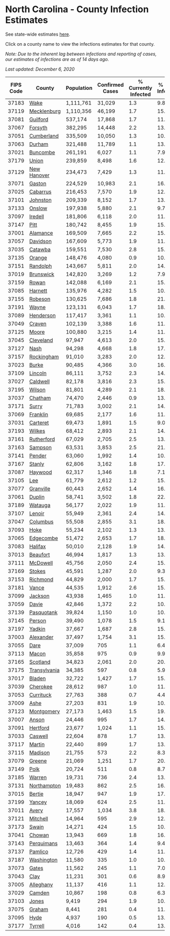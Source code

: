 # North Carolina - County Infection Estimates

See state-wide estimates [here](/infections/us-nc).

Click on a county name to view the infections estimates for that county.

*Note: Due to the inherent lag between infections and reporting of cases, our estimates of infections are as of 14 days ago.*

*Last updated: December 6, 2020*

|   FIPS Code |                       County |   Population |   Confirmed Cases |   % Currently Infected |   % Total Infected |
|-------------|------------------------------|--------------|-------------------|------------------------|--------------------|
|       37183 |                 [Wake](wake) |    1,111,761 |            31,029 |                    1.3 |                9.8 |
|       37119 |   [Mecklenburg](mecklenburg) |    1,110,356 |            46,199 |                    1.7 |               15.2 |
|       37081 |         [Guilford](guilford) |      537,174 |            17,868 |                    1.7 |               11.5 |
|       37067 |           [Forsyth](forsyth) |      382,295 |            14,448 |                    2.2 |               13.1 |
|       37051 |     [Cumberland](cumberland) |      335,509 |            10,050 |                    1.3 |               10.4 |
|       37063 |             [Durham](durham) |      321,488 |            11,789 |                    1.1 |               13.9 |
|       37021 |         [Buncombe](buncombe) |      261,191 |             6,027 |                    1.1 |                7.9 |
|       37179 |               [Union](union) |      239,859 |             8,498 |                    1.6 |               12.4 |
|       37129 |   [New Hanover](new-hanover) |      234,473 |             7,429 |                    1.3 |               11.0 |
|       37071 |             [Gaston](gaston) |      224,529 |            10,983 |                    2.1 |               16.6 |
|       37025 |         [Cabarrus](cabarrus) |      216,453 |             7,570 |                    1.9 |               12.2 |
|       37101 |         [Johnston](johnston) |      209,339 |             8,152 |                    1.7 |               13.7 |
|       37133 |             [Onslow](onslow) |      197,938 |             5,880 |                    2.1 |                9.7 |
|       37097 |           [Iredell](iredell) |      181,806 |             6,118 |                    2.0 |               11.5 |
|       37147 |                 [Pitt](pitt) |      180,742 |             8,455 |                    1.9 |               15.9 |
|       37001 |         [Alamance](alamance) |      169,509 |             7,665 |                    2.2 |               15.6 |
|       37057 |         [Davidson](davidson) |      167,609 |             5,773 |                    1.9 |               11.9 |
|       37035 |           [Catawba](catawba) |      159,551 |             7,530 |                    2.8 |               15.8 |
|       37135 |             [Orange](orange) |      148,476 |             4,080 |                    0.9 |               10.1 |
|       37151 |         [Randolph](randolph) |      143,667 |             5,811 |                    2.0 |               14.3 |
|       37019 |       [Brunswick](brunswick) |      142,820 |             3,269 |                    1.2 |                7.9 |
|       37159 |               [Rowan](rowan) |      142,088 |             6,169 |                    2.1 |               15.4 |
|       37085 |           [Harnett](harnett) |      135,976 |             4,282 |                    1.5 |               10.9 |
|       37155 |           [Robeson](robeson) |      130,625 |             7,686 |                    1.8 |               21.0 |
|       37191 |               [Wayne](wayne) |      123,131 |             6,043 |                    1.7 |               18.5 |
|       37089 |       [Henderson](henderson) |      117,417 |             3,361 |                    1.1 |               10.4 |
|       37049 |             [Craven](craven) |      102,139 |             3,388 |                    1.6 |               11.1 |
|       37125 |               [Moore](moore) |      100,880 |             3,215 |                    1.4 |               11.0 |
|       37045 |       [Cleveland](cleveland) |       97,947 |             4,613 |                    2.0 |               15.8 |
|       37127 |                 [Nash](nash) |       94,298 |             4,668 |                    1.8 |               17.0 |
|       37157 |     [Rockingham](rockingham) |       91,010 |             3,283 |                    2.0 |               12.0 |
|       37023 |               [Burke](burke) |       90,485 |             4,366 |                    3.0 |               16.8 |
|       37109 |           [Lincoln](lincoln) |       86,111 |             3,752 |                    2.3 |               14.4 |
|       37027 |         [Caldwell](caldwell) |       82,178 |             3,816 |                    2.3 |               15.8 |
|       37195 |             [Wilson](wilson) |       81,801 |             4,289 |                    2.1 |               18.5 |
|       37037 |           [Chatham](chatham) |       74,470 |             2,446 |                    0.9 |               13.0 |
|       37171 |               [Surry](surry) |       71,783 |             3,002 |                    2.1 |               14.3 |
|       37069 |         [Franklin](franklin) |       69,685 |             2,177 |                    1.6 |               11.0 |
|       37031 |         [Carteret](carteret) |       69,473 |             1,891 |                    1.5 |                9.0 |
|       37193 |             [Wilkes](wilkes) |       68,412 |             2,893 |                    2.1 |               14.7 |
|       37161 |     [Rutherford](rutherford) |       67,029 |             2,705 |                    2.5 |               13.7 |
|       37163 |           [Sampson](sampson) |       63,531 |             3,853 |                    2.5 |               21.9 |
|       37141 |             [Pender](pender) |       63,060 |             1,992 |                    1.4 |               10.9 |
|       37167 |             [Stanly](stanly) |       62,806 |             3,162 |                    1.8 |               17.5 |
|       37087 |           [Haywood](haywood) |       62,317 |             1,346 |                    1.8 |                7.1 |
|       37105 |                   [Lee](lee) |       61,779 |             2,612 |                    1.2 |               15.8 |
|       37077 |       [Granville](granville) |       60,443 |             2,652 |                    1.4 |               16.3 |
|       37061 |             [Duplin](duplin) |       58,741 |             3,502 |                    1.8 |               22.9 |
|       37189 |           [Watauga](watauga) |       56,177 |             2,022 |                    1.9 |               11.8 |
|       37107 |             [Lenoir](lenoir) |       55,949 |             2,361 |                    2.4 |               14.3 |
|       37047 |         [Columbus](columbus) |       55,508 |             2,855 |                    3.1 |               18.4 |
|       37093 |                 [Hoke](hoke) |       55,234 |             2,102 |                    1.3 |               13.4 |
|       37065 |       [Edgecombe](edgecombe) |       51,472 |             2,653 |                    1.7 |               18.0 |
|       37083 |           [Halifax](halifax) |       50,010 |             2,128 |                    1.9 |               14.7 |
|       37013 |         [Beaufort](beaufort) |       46,994 |             1,817 |                    1.3 |               13.0 |
|       37111 |         [McDowell](mcdowell) |       45,756 |             2,050 |                    2.4 |               15.1 |
|       37169 |             [Stokes](stokes) |       45,591 |             1,287 |                    2.0 |                9.3 |
|       37153 |         [Richmond](richmond) |       44,829 |             2,000 |                    1.7 |               15.2 |
|       37181 |               [Vance](vance) |       44,535 |             1,912 |                    2.6 |               15.4 |
|       37099 |           [Jackson](jackson) |       43,938 |             1,465 |                    1.0 |               11.4 |
|       37059 |               [Davie](davie) |       42,846 |             1,372 |                    2.2 |               10.8 |
|       37139 |     [Pasquotank](pasquotank) |       39,824 |             1,150 |                    1.0 |               10.4 |
|       37145 |             [Person](person) |       39,490 |             1,078 |                    1.5 |                9.1 |
|       37197 |             [Yadkin](yadkin) |       37,667 |             1,687 |                    2.8 |               15.3 |
|       37003 |       [Alexander](alexander) |       37,497 |             1,754 |                    3.1 |               15.4 |
|       37055 |                 [Dare](dare) |       37,009 |               705 |                    1.1 |                6.4 |
|       37113 |               [Macon](macon) |       35,858 |               975 |                    0.9 |                9.9 |
|       37165 |         [Scotland](scotland) |       34,823 |             2,061 |                    2.0 |               20.1 |
|       37175 | [Transylvania](transylvania) |       34,385 |               597 |                    0.8 |                5.9 |
|       37017 |             [Bladen](bladen) |       32,722 |             1,427 |                    1.7 |               15.6 |
|       37039 |         [Cherokee](cherokee) |       28,612 |               987 |                    1.0 |               11.9 |
|       37053 |       [Currituck](currituck) |       27,763 |               388 |                    0.7 |                4.4 |
|       37009 |                 [Ashe](ashe) |       27,203 |               831 |                    1.9 |               10.1 |
|       37123 |     [Montgomery](montgomery) |       27,173 |             1,463 |                    1.5 |               19.6 |
|       37007 |               [Anson](anson) |       24,446 |               995 |                    1.7 |               14.2 |
|       37091 |         [Hertford](hertford) |       23,677 |             1,024 |                    1.1 |               15.6 |
|       37033 |           [Caswell](caswell) |       22,604 |               878 |                    1.7 |               13.5 |
|       37117 |             [Martin](martin) |       22,440 |               899 |                    1.7 |               13.8 |
|       37115 |           [Madison](madison) |       21,755 |               573 |                    2.2 |                8.3 |
|       37079 |             [Greene](greene) |       21,069 |             1,251 |                    1.7 |               20.6 |
|       37149 |                 [Polk](polk) |       20,724 |               511 |                    0.8 |                8.7 |
|       37185 |             [Warren](warren) |       19,731 |               736 |                    2.4 |               13.0 |
|       37131 |   [Northampton](northampton) |       19,483 |               862 |                    2.5 |               16.4 |
|       37015 |             [Bertie](bertie) |       18,947 |               947 |                    1.9 |               17.8 |
|       37199 |             [Yancey](yancey) |       18,069 |               624 |                    2.5 |               11.4 |
|       37011 |               [Avery](avery) |       17,557 |             1,034 |                    3.8 |               18.8 |
|       37121 |         [Mitchell](mitchell) |       14,964 |               595 |                    2.9 |               12.5 |
|       37173 |               [Swain](swain) |       14,271 |               424 |                    1.5 |               10.1 |
|       37041 |             [Chowan](chowan) |       13,943 |               669 |                    1.8 |               16.2 |
|       37143 |     [Perquimans](perquimans) |       13,463 |               364 |                    1.4 |                9.4 |
|       37137 |           [Pamlico](pamlico) |       12,726 |               429 |                    1.4 |               11.4 |
|       37187 |     [Washington](washington) |       11,580 |               335 |                    1.0 |               10.5 |
|       37073 |               [Gates](gates) |       11,562 |               245 |                    1.1 |                7.0 |
|       37043 |                 [Clay](clay) |       11,231 |               301 |                    0.6 |                8.9 |
|       37005 |       [Alleghany](alleghany) |       11,137 |               416 |                    1.1 |               12.9 |
|       37029 |             [Camden](camden) |       10,867 |               198 |                    0.8 |                6.3 |
|       37103 |               [Jones](jones) |        9,419 |               294 |                    1.9 |               10.9 |
|       37075 |             [Graham](graham) |        8,441 |               281 |                    0.4 |               11.1 |
|       37095 |                 [Hyde](hyde) |        4,937 |               190 |                    0.5 |               13.5 |
|       37177 |           [Tyrrell](tyrrell) |        4,016 |               142 |                    0.4 |               13.6 |